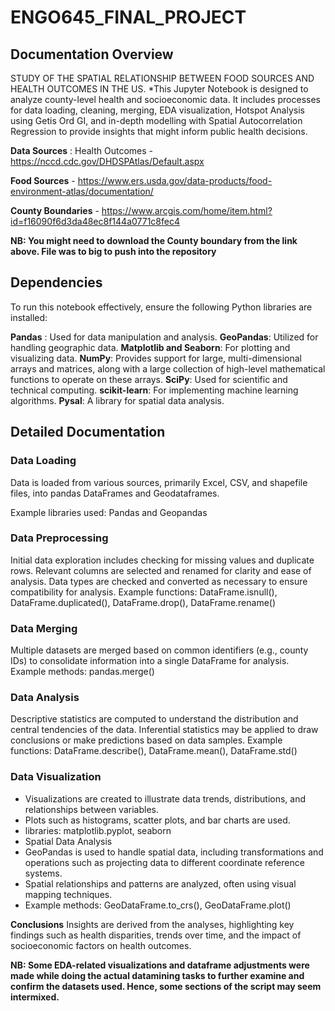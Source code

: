 # ENGO645_FINAL_PROJECT

## Documentation Overview

STUDY OF THE SPATIAL RELATIONSHIP BETWEEN FOOD SOURCES AND HEALTH OUTCOMES IN THE US.
*This Jupyter Notebook is designed to analyze county-level health and socioeconomic data. It includes processes for data loading, cleaning, merging, EDA visualization, Hotspot Analysis using Getis Ord GI, and in-depth modelling with Spatial Autocorrelation Regression to provide insights that might inform public health decisions.

**Data Sources** : Health Outcomes - https://nccd.cdc.gov/DHDSPAtlas/Default.aspx

**Food Sources** - https://www.ers.usda.gov/data-products/food-environment-atlas/documentation/

**County Boundaries** - https://www.arcgis.com/home/item.html?id=f16090f6d3da48ec8f144a0771c8fec4

**NB: You might need to download the County boundary from the link above. File was to big to push into the repository**

## Dependencies

To run this notebook effectively, ensure the following Python libraries are installed:

**Pandas** : Used for data manipulation and analysis.
**GeoPandas**: Utilized for handling geographic data.
**Matplotlib and Seaborn**: For plotting and visualizing data.
**NumPy**: Provides support for large, multi-dimensional arrays and matrices, along with a large collection of high-level mathematical functions to operate on these arrays.
**SciPy**: Used for scientific and technical computing.
**scikit-learn**: For implementing machine learning algorithms.
**Pysal**: A library for spatial data analysis.

## Detailed Documentation

### Data Loading
Data is loaded from various sources, primarily Excel, CSV, and shapefile files, into pandas DataFrames and Geodataframes.

Example libraries used: Pandas and Geopandas

### Data Preprocessing
Initial data exploration includes checking for missing values and duplicate rows.
Relevant columns are selected and renamed for clarity and ease of analysis.
Data types are checked and converted as necessary to ensure compatibility for analysis.
Example functions: DataFrame.isnull(), DataFrame.duplicated(), DataFrame.drop(), DataFrame.rename()

### Data Merging
Multiple datasets are merged based on common identifiers (e.g., county IDs) to consolidate information into a single DataFrame for analysis.
Example methods: pandas.merge()

### Data Analysis
Descriptive statistics are computed to understand the distribution and central tendencies of the data.
Inferential statistics may be applied to draw conclusions or make predictions based on data samples.
Example functions: DataFrame.describe(), DataFrame.mean(), DataFrame.std()

### Data Visualization
- Visualizations are created to illustrate data trends, distributions, and relationships between variables.
- Plots such as histograms, scatter plots, and bar charts are used.
- libraries: matplotlib.pyplot, seaborn
- Spatial Data Analysis
- GeoPandas is used to handle spatial data, including transformations and operations such as projecting data to different coordinate reference systems.
- Spatial relationships and patterns are analyzed, often using visual mapping techniques.
- Example methods: GeoDataFrame.to_crs(), GeoDataFrame.plot()

**Conclusions**
Insights are derived from the analyses, highlighting key findings such as health disparities, trends over time, and the impact of socioeconomic factors on health outcomes.

**NB: Some EDA-related visualizations and dataframe adjustments were made while doing the actual datamining tasks to further examine and confirm the datasets used. Hence, some sections of the script may seem intermixed.**
